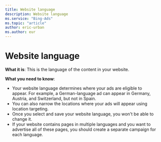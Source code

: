 ```yaml
---
title: Website language
description: Website language
ms.service: "Bing-Ads"
ms.topic: "article"
author: eric-urban
ms.author: eur
---
```


# Website language

**What it is**: This is the language of the content in your website.

**What you need to know**:
- Your website language determines where your ads are eligible to appear. For example, a German-language ad can appear in Germany, Austria, and Switzerland, but not in Spain.
- You can also narrow the locations where your ads will appear using location targeting.
- Once you select and save your website language, you won't be able to change it.
- If your website contains pages in multiple languages and you want to advertise all of these pages, you should create a separate campaign for each language.


